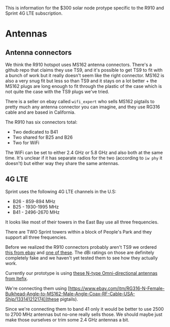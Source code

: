 
This is information for the $300 solar node protype specific to the R910 and Sprint 4G LTE subscription.

# Antennas

## Antenna connectors

We think the R910 hotspot uses MS162 antenna connectors. There's a github repo that claims they use TS9, and it's possible to get TS9 to fit with a bunch of work but it really doesn't seem like the right connector. MS162 is also a very snug fit but less so than TS9 and it stays on a lot better + the MS162 plugs are long enough to fit through the plastic of the case which is not quite the case with the TS9 plugs we've tried.

There is a seller on ebay called `wifi_expert` who sells MS162 pigtails to pretty much any antenna connector you can imagine, and they use RG316 cable and are based in California.

The R910 has six connectors total:

* Two dedicated to B41
* Two shared for B25 and B26
* Two for WiFi

The WiFi can be set to either 2.4 GHz or 5.8 GHz and also both at the same time. It's unclear if it has separate radios for the two (according to `iw phy` it doesn't) but either way they share the same antennas.

## 4G LTE

Sprint uses the following 4G LTE channels in the U.S:

* B26 - 859-894 MHz
* B25 - 1930-1995 MHz
* B41 - 2496-2670 MHz

It looks like most of their towers in the East Bay use all three frequencies.

There are TWO Sprint towers within a block of People's Park and they support all three frequencies.

Before we realized the R910 connectors probably aren't TS9 we ordered [this from ebay](https://www.ebay.com/itm/35dBi-4G-LTE-Booster-Ampllifier-MIMO-Antenna-TS9-Telstra-Optus-for-Huawei-ZTE/302680390516) and [one of these](https://www.ebay.com/itm/4G-3G-Antenna-28dbi-SMA-TS9-for-USB-LTE-Modem-MiFi-Mobile-WiFi-Router-Hotspot-US/254331707508). The dBi ratings on those are definitely completely fake and we haven't yet tested them to see how they actually work.

Currently our prototype is using [these N-type Omni-directional antennas from ltefix](https://ltefix.com/shop/antennas/4g-lte-antennas/omni-directional/700-2700mhz-terminal-3-5dbi-4dbi-4g-lte-omni-antenna-vertical-n-male/).

We're connecting them using [https://www.ebay.com/itm/RG316-N-Female-Bulkhead-Angle-to-MS162-Male-Angle-Coax-RF-Cable-USA-Ship/133141212174](these pigtails).

Since we're connecting them to band 41 only it would be better to use 2500 to 2700 MHz antennas but no-one really sells those. We should maybe just make those ourselves or trim some 2.4 GHz antennas a bit.

